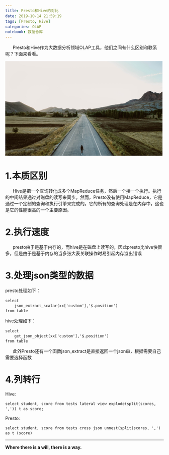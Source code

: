 ```yaml
---
title: Presto和Hive的对比
date: 2019-10-14 21:59:19
tags: [Presto, Hive]
categories: OLAP
notebook: 数据仓库
---
```


&nbsp;&nbsp;&nbsp;&nbsp;&nbsp;&nbsp;Presto和Hive作为大数据分析领域OLAP工具，他们之间有什么区别和联系呢？下面来看看。

<img src="Presto和Hive的对比/view.jpeg" width="500" height="300"/>

# 1.本质区别
&nbsp;&nbsp;&nbsp;&nbsp;&nbsp;&nbsp;Hive是把一个查询转化成多个MapReduce任务，然后一个接一个执行。执行的中间结果通过对磁盘的读写来同步。然而，Presto没有使用MapReduce，它是通过一个定制的查询和执行引擎来完成的。它的所有的查询处理是在内存中，这也是它的性能很高的一个主要原因。

# 2.执行速度
&nbsp;&nbsp;&nbsp;&nbsp;&nbsp;&nbsp;presto由于是基于内存的，而hive是在磁盘上读写的，因此presto比hive快很多，但是由于是基于内存的当多张大表关联操作时易引起内存溢出错误

# 3.处理json类型的数据
presto处理如下：
```
select 
    json_extract_scalar(xx['custom'],'$.position')
from table
```

hive处理如下：
```
select 
    get_json_object(xx['custom'],'$.position')
from table
```
&nbsp;&nbsp;&nbsp;&nbsp;&nbsp;&nbsp;此外Presto还有一个函数json_extract是直接返回一个json串，根据需要自己需要选择函数

# 4.列转行
Hive:
```
select student, score from tests lateral view explode(split(scores, ',')) t as score;
```

Presto:
```
select student, score from tests cross json unnest(split(scores, ',') as t (score)
```


- - -
<b>Where there is a will, there is a way.</b>